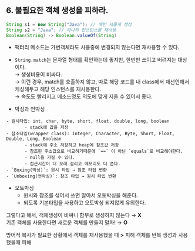 ## 6. 불필요한 객체 생성을 피하라.

```java
String s1 = new String("Java"); // 매번 새롭게 생성
String s2 = "Java"; // 하나의 인스턴스를 재사용
Boolean(String) -> Boolean.valueOf(String)
```

- 팩터리 메소드는 가변객체라도 사용중에 변경되지 않는다면 재사용할 수 있다.

- `String.match`는 문자열 형태를 확인하는데 좋지만, 한번만 쓰이고 버려지는 대상이다.<br> → 생성비용이 비싸다. <br>→ 이런 경우, match를 호출하지 않고, 따로 해당 코드를 내 class에서 재선언해서 캐싱해두고 해당 인스턴스를 재사용한다. <br>→ 속도도 빨리지고 메소드명도 의도에 맞게 지을 수 있어서 좋다.


- 박싱과 언박싱
 ```
- 원시타입: int, char, byte, short, float, double, long, boolean
        - stack에 값을 저장
- 참조타입(wrapper class): Integer, Character, Byte, Short, Float, Double, Long, Boolean
        - stack에 주소 저장하고 heap에 참조값 저장
        - 참조된 주소값으로 비교하기때문에 `==` 이 아닌 `equals`로 비교해야한다.
        - null을 가질 수 있다.
        - 접근시간이 더 오래 걸리고 메모리도 더 쓴다.
- `Boxing(박싱)`: 원시 타입 → 참조 타입 변환
- `Unboxing(언박싱)`: 참조 타입 → 원시 타입 변환
 ``` 

- 오토박싱
  - 원시와 참조를 섞어서 쓰면 알아서 오토박싱을 해준다.
  - 되도록 기본타입을 사용하고 오토박싱 되지않게 유의한다.

그렇다고 해서, 객체생성이 비싸니 함부로 생성하지 않는다 → **X** <br>
기존 객체를 사용한다면 새로운 객체를 만들지 말자! → **O**

방어적 복사가 필요한 상황에서 객체를 재사용했을 때 **>** 피해 객체를 반복 생성과 사용했을때 피해